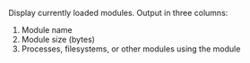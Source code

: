 Display currently loaded modules. Output in three columns:

1. Module name
2. Module size (bytes)
3. Processes, filesystems, or other modules using the module
